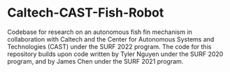 # Caltech-CAST-Fish-Robot
Codebase for research on an autonomous fish fin mechanism in collaboration with Caltech and the Center for Autonomous Systems and Technologies (CAST) under the SURF 2022 program. The code for this repository builds upon code written by Tyler Nguyen under the SURF 2020 program, and by James Chen under the SURF 2021 program.
